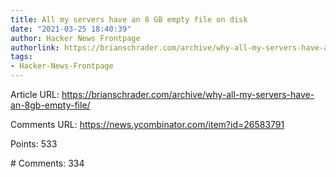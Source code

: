 ```yaml
---
title: All my servers have an 8 GB empty file on disk
date: "2021-03-25 18:40:39"
author: Hacker News Frontpage
authorlink: https://brianschrader.com/archive/why-all-my-servers-have-an-8gb-empty-file/
tags:
- Hacker-News-Frontpage
---
```


<p>Article URL: <a href="https://brianschrader.com/archive/why-all-my-servers-have-an-8gb-empty-file/">https://brianschrader.com/archive/why-all-my-servers-have-an-8gb-empty-file/</a></p>
<p>Comments URL: <a href="https://news.ycombinator.com/item?id=26583791">https://news.ycombinator.com/item?id=26583791</a></p>
<p>Points: 533</p>
<p># Comments: 334</p>
